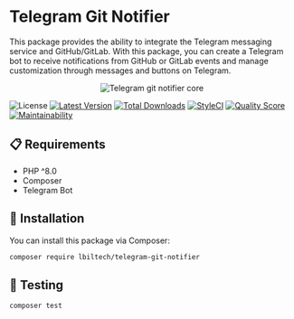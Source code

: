 # Telegram Git Notifier

This package provides the ability to integrate the Telegram messaging service and GitHub/GitLab.
With this package,
you can create a Telegram bot to receive notifications from GitHub or GitLab events
and manage customization through messages and buttons on Telegram.

<p align="center">
  <img alt="Telegram git notifier core" src="https://github.com/lbiltech/telegram-git-notifier/assets/35853002/193e523b-4654-4f61-aaf4-5b6d106b67e3" />
</p>

![License](https://img.shields.io/github/license/lbiltech/telegram-git-notifier.svg?style=flat-square)
[![Latest Version](https://img.shields.io/github/release/lbiltech/telegram-git-notifier.svg?style=flat-square)](https://github.com/lbiltech/telegram-git-notifier/releases)
[![Total Downloads](https://img.shields.io/packagist/dt/lbiltech/telegram-git-notifier.svg?style=flat-square)](https://packagist.org/packages/lbiltech/telegram-git-notifier)
[![StyleCI](https://styleci.io/repos/683908657/shield)](https://styleci.io/repos/683908657)
[![Quality Score](https://img.shields.io/scrutinizer/g/lbiltech/telegram-git-notifier.svg?style=flat-square)](https://scrutinizer-ci.com/g/lbiltech/telegram-git-notifier)
[![Maintainability](https://api.codeclimate.com/v1/badges/b6f16164d55809d0918e/maintainability)](https://codeclimate.com/github/lbiltech/telegram-git-notifier/maintainability)

## 📋 Requirements

- PHP ^8.0
- Composer
- Telegram Bot

## 🔧 Installation

You can install this package via Composer:

```bash
composer require lbiltech/telegram-git-notifier
```

## 🧪 Testing

```bash
composer test
```
